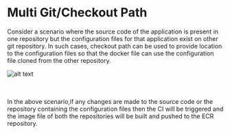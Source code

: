 # Multi Git/Checkout Path
Consider a scenario where the source code of the application is present in one repository but the configuration files for that application exist on other git repository. In such cases, checkout path can be used to provide location to the configuration files so that the docker file can use the configuration file cloned from the other repository.
<br />

![alt text](https://github.com/yvpatrick/document/blob/master/mg4.jpg "Adding multiple artifacts")

<br />
<br />
In the above scenario,if any changes are made to the source code or the repository containing the configuration files then the CI will be triggered and the image file of both the repositories will be built and pushed to the ECR repository.